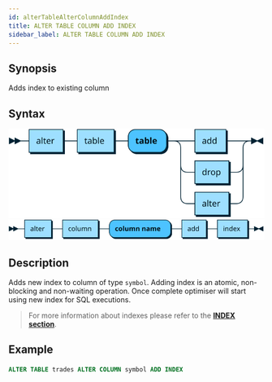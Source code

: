 ```yaml
---
id: alterTableAlterColumnAddIndex
title: ALTER TABLE COLUMN ADD INDEX
sidebar_label: ALTER TABLE COLUMN ADD INDEX
---
```


## Synopsis

Adds index to existing column

## Syntax

![alt-text](assets/alter-table.svg)
![alt-text](assets/alter-table-add-index.svg)

## Description
Adds new index to column of type `symbol`. Adding index is an atomic, non-blocking and non-waiting operation. Once complete optimiser will start using new index for SQL executions.

> For more information about indexes please refer to the **[INDEX section](sqlINDEX.md)**.

## Example
```sql
ALTER TABLE trades ALTER COLUMN symbol ADD INDEX
```

